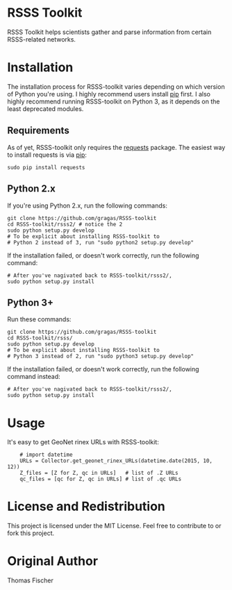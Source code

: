 # RSSS Toolkit

RSSS Toolkit helps scientists gather and parse information from certain RSSS-related networks.

# Installation

The installation process for RSSS-toolkit varies depending on which version of Python you're using. I highly recommend users install [pip](http://pip.readthedocs.org/en/stable/installing/) first. I also highly recommend running RSSS-toolkit on Python 3, as it depends on the least deprecated modules.

## Requirements

As of yet, RSSS-toolkit only requires the [requests](http://docs.python-requests.org/en/latest/) package. The easiest way to install requests is via [pip](http://pip.readthedocs.org/en/stable/installing/):

```
sudo pip install requests
```

## Python 2.x

If you're using Python 2.x, run the following commands:

```
git clone https://github.com/gragas/RSSS-toolkit
cd RSSS-toolkit/rsss2/ # notice the 2
sudo python setup.py develop
# To be explicit about installing RSSS-toolkit to
# Python 2 instead of 3, run "sudo python2 setup.py develop"
```

If the installation failed, or doesn't work correctly, run the following command:

```
# After you've nagivated back to RSSS-toolkit/rsss2/,
sudo python setup.py install
```

## Python 3+

Run these commands:

```
git clone https://github.com/gragas/RSSS-toolkit
cd RSSS-toolkit/rsss/
sudo python setup.py develop
# To be explicit about installing RSSS-toolkit to
# Python 3 instead of 2, run "sudo python3 setup.py develop"
```

If the installation failed, or doesn't work correctly, run the following command instead:

```
# After you've nagivated back to RSSS-toolkit/rsss2/,
sudo python setup.py install
```

# Usage

It's easy to get GeoNet rinex URLs with RSSS-toolkit:

```
    # import datetime
    URLs = Collector.get_geonet_rinex_URLs(datetime.date(2015, 10, 12))
    Z_files = [Z for Z, qc in URLs]   # list of .Z URLs
    qc_files = [qc for Z, qc in URLs] # list of .qc URLs
```

# License and Redistribution

This project is licensed under the MIT License. Feel free to contribute to or fork this project.

# Original Author

Thomas Fischer
